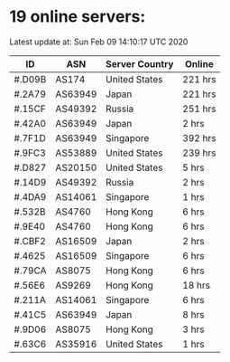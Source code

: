 # 19 online servers:

Latest update at: Sun Feb 09 14:10:17 UTC 2020

| ID | ASN | Server Country | Online |
| -- | --- | -------------- | ------ |
| #.D09B | AS174 | United States | 221 hrs |
| #.2A79 | AS63949 | Japan | 221 hrs |
| #.15CF | AS49392 | Russia | 251 hrs |
| #.42A0 | AS63949 | Japan | 2 hrs |
| #.7F1D | AS63949 | Singapore | 392 hrs |
| #.9FC3 | AS53889 | United States | 239 hrs |
| #.D827 | AS20150 | United States | 5 hrs |
| #.14D9 | AS49392 | Russia | 2 hrs |
| #.4DA9 | AS14061 | Singapore | 1 hrs |
| #.532B | AS4760 | Hong Kong | 6 hrs |
| #.9E40 | AS4760 | Hong Kong | 6 hrs |
| #.CBF2 | AS16509 | Japan | 2 hrs |
| #.4625 | AS16509 | Singapore | 6 hrs |
| #.79CA | AS8075 | Hong Kong | 6 hrs |
| #.56E6 | AS9269 | Hong Kong | 18 hrs |
| #.211A | AS14061 | Singapore | 6 hrs |
| #.41C5 | AS63949 | Japan | 8 hrs |
| #.9D06 | AS8075 | Hong Kong | 3 hrs |
| #.63C6 | AS35916 | United States | 1 hrs |

